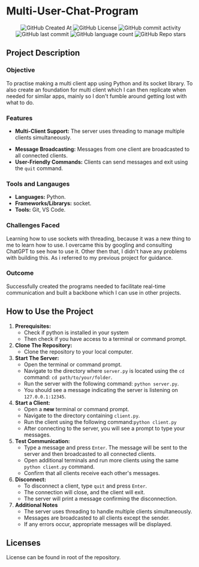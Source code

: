# Multi-User-Chat-Program

<div align="center">

<img alt="GitHub Created At" src="https://img.shields.io/github/created-at/KieranPritchard/Multi-User-Chat-Program">

<img alt="GitHub License" src="https://img.shields.io/github/license/KieranPritchard/Multi-User-Chat-Program">

<img alt="GitHub commit activity" src="https://img.shields.io/github/commit-activity/t/KieranPritchard/Multi-User-Chat-Program">

<img alt="GitHub last commit" src="https://img.shields.io/github/last-commit/KieranPritchard/Multi-User-Chat-Program">

<img alt="GitHub language count" src="https://img.shields.io/github/languages/count/KieranPritchard/Multi-User-Chat-Program">

<img alt="GitHub Repo stars" src="https://img.shields.io/github/stars/KieranPritchard/Multi-User-Chat-Program">

</div>

## Project Description
### Objective
To practise making a multi client app using Python and its socket library. To also create an foundation for multi client which I can then replicate when needed for similar apps, mainly so I don't fumble around getting lost with what to do.
### Features
* **Multi-Client Support:** The server uses threading to manage multiple clients simultaneously.
- **Message Broadcasting:** Messages from one client are broadcasted to all connected clients.
- **User-Friendly Commands:** Clients can send messages and exit using the `quit` command.
### Tools and Langauges 
* **Languages:** Python.
* **Frameworks/Librarys:** socket.
* **Tools:** Git, VS Code.
### Challenges Faced
Learning how to use sockets with threading, because it was a new thing to me to learn how to use. I overcame this by googling and consulting ChatGPT to see how to use it. Other then that, I didn't have any problems with building this. As i referred to my previous project for guidance.
### Outcome
Successfully created the programs needed to facilitate real-time communication and built a backbone which I can use in other projects. 

## How to Use the Project
1. **Prerequisites:**
	* Check if python is installed in your system
	* Then check if you have access to a terminal or command prompt.
2. **Clone The Repository:**
	* Clone the repository to your local computer.
3. **Start The Server:**
	* Open the terminal or command prompt.
	* Navigate to the directory where `server.py` is located using the `cd` command: `cd path/to/your/folder`.
	* Run the server with the following command: `python server.py`.
	* You should see a message indicating the server is listening on `127.0.0.1:12345`.
4. **Start a Client:**
	* Open a **new** terminal or command prompt.
	* Navigate to the directory containing `client.py`.
	* Run the client using the following command:`python client.py`
	* After connecting to the server, you will see a prompt to type your messages.
5. **Test Communication:** 
	* Type a message and press `Enter`. The message will be sent to the server and then broadcasted to all connected clients.
	* Open additional terminals and run more clients using the same `python client.py` command.
	* Confirm that all clients receive each other's messages.
6. **Disconnect:**
	* To disconnect a client, type `quit` and press `Enter`.
	* The connection will close, and the client will exit.
	* The server will print a message confirming the disconnection.
7. **Additional Notes** 
	* The server uses threading to handle multiple clients simultaneously.
	* Messages are broadcasted to all clients except the sender.
	* If any errors occur, appropriate messages will be displayed.

## Licenses
License can be found in root of the repository.
